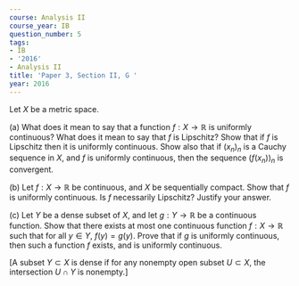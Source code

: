 ```yaml
---
course: Analysis II
course_year: IB
question_number: 5
tags:
- IB
- '2016'
- Analysis II
title: 'Paper 3, Section II, G '
year: 2016
---
```




Let $X$ be a metric space.

(a) What does it mean to say that a function $f: X \rightarrow \mathbb{R}$ is uniformly continuous? What does it mean to say that $f$ is Lipschitz? Show that if $f$ is Lipschitz then it is uniformly continuous. Show also that if $\left(x_{n}\right)_{n}$ is a Cauchy sequence in $X$, and $f$ is uniformly continuous, then the sequence $\left(f\left(x_{n}\right)\right)_{n}$ is convergent.

(b) Let $f: X \rightarrow \mathbb{R}$ be continuous, and $X$ be sequentially compact. Show that $f$ is uniformly continuous. Is $f$ necessarily Lipschitz? Justify your answer.

(c) Let $Y$ be a dense subset of $X$, and let $g: Y \rightarrow \mathbb{R}$ be a continuous function. Show that there exists at most one continuous function $f: X \rightarrow \mathbb{R}$ such that for all $y \in Y$, $f(y)=g(y)$. Prove that if $g$ is uniformly continuous, then such a function $f$ exists, and is uniformly continuous.

[A subset $Y \subset X$ is dense if for any nonempty open subset $U \subset X$, the intersection $U \cap Y$ is nonempty.]